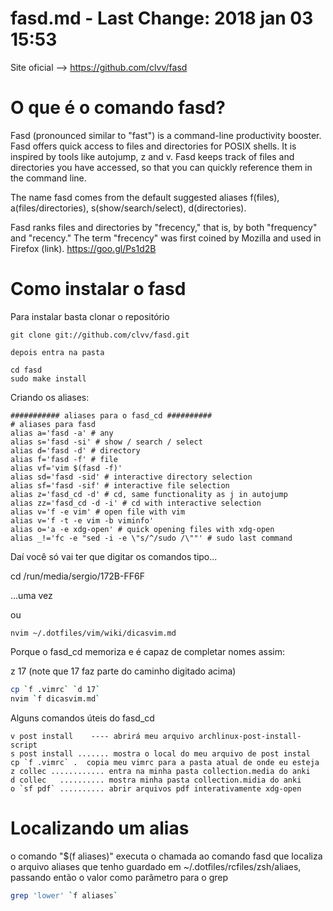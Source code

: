 # fasd.md - Last Change: 2018 jan 03 15:53
Site oficial -->  https://github.com/clvv/fasd

# O que é o comando fasd?

Fasd (pronounced similar to "fast") is a command-line productivity booster.
Fasd offers quick access to files and directories for POSIX shells. It is
inspired by tools like autojump, z and v. Fasd keeps track of files and
directories you have accessed, so that you can quickly reference them in the
command line.

The name fasd comes from the default suggested aliases f(files),
a(files/directories), s(show/search/select), d(directories).

Fasd ranks files and directories by "frecency," that is, by both "frequency"
and "recency." The term "frecency" was first coined by Mozilla and used in
Firefox (link). https://goo.gl/Ps1d2B

# Como instalar o fasd

Para instalar basta clonar o repositório

    git clone git://github.com/clvv/fasd.git

    depois entra na pasta

    cd fasd
    sudo make install

Criando os aliases:

    ########### aliases para o fasd_cd ##########
    # aliases para fasd
    alias a='fasd -a' # any
    alias s='fasd -si' # show / search / select
    alias d='fasd -d' # directory
    alias f='fasd -f' # file
    alias vf='vim $(fasd -f)'
    alias sd='fasd -sid' # interactive directory selection
    alias sf='fasd -sif' # interactive file selection
    alias z='fasd_cd -d' # cd, same functionality as j in autojump
    alias zz='fasd_cd -d -i' # cd with interactive selection
    alias v='f -e vim' # open file with vim
    alias v='f -t -e vim -b viminfo'
    alias o='a -e xdg-open' # quick opening files with xdg-open
    alias _!='fc -e "sed -i -e \"s/^/sudo /\""' # sudo last command

Daí você só vai ter que digitar os comandos tipo...

   cd /run/media/sergio/172B-FF6F

...uma vez

ou

    nvim ~/.dotfiles/vim/wiki/dicasvim.md

Porque o fasd_cd memoriza e é capaz de completar nomes assim:

   z 17   (note que 17 faz parte do caminho digitado acima)

``` sh
cp `f .vimrc` `d 17`
nvim `f dicasvim.md`
```

Alguns comandos úteis do fasd_cd

    v post install    ---- abrirá meu arquivo archlinux-post-install-script
    s post install ....... mostra o local do meu arquivo de post instal
    cp `f .vimrc` .  copia meu vimrc para a pasta atual de onde eu esteja
    z collec ............ entra na minha pasta collection.media do anki
    d collec   .......... mostra minha pasta collection.midia do anki
    o `sf pdf` .......... abrir arquivos pdf interativamente xdg-open

# Localizando um alias

o comando "$(f aliases)" executa o chamada ao comando fasd que localiza o arquivo aliases
que tenho guardado em ~/.dotfiles/rcfiles/zsh/aliaes, passando então o valor como
parãmetro para o grep

``` sh
grep 'lower' `f aliases`
```

